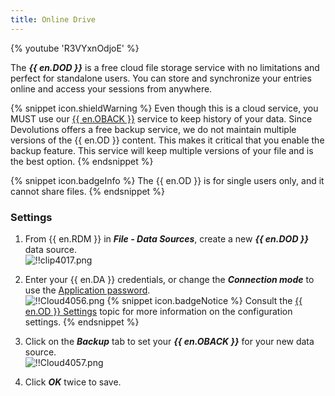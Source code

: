 ```yaml
---
title: Online Drive
---
```

{% youtube 'R3VYxnOdjoE' %}  

The ***{{ en.DOD }}*** is a free cloud file storage service with no limitations and perfect for standalone users. You can store and synchronize your entries online and access your sessions from anywhere. 

{% snippet icon.shieldWarning %} 
Even though this is a cloud service, you MUST use our [{{ en.OBACK }}](/cloud/rdm-online-services/online-backup/) service to keep history of your data. Since Devolutions offers a free backup service, we do not maintain multiple versions of the {{ en.OD }} content. This makes it critical that you enable the backup feature. This service will keep multiple versions of your file and is the best option. 
{% endsnippet %}
 
{% snippet icon.badgeInfo %} 
The {{ en.OD }} is for single users only, and it cannot share files. 
{% endsnippet %}
 
### Settings 

1. From {{ en.RDM }} in ***File - Data Sources***, create a new ***{{ en.DOD }}*** data source.  
![!!clip4017.png](https://webdevolutions.azureedge.net/docs/en/cloud/clip4017.png) 
1. Enter your {{ en.DA }} credentials, or change the ***Connection mode*** to use the [Application password](/cloud/sign-in-security/application-passwords/).  
![!!Cloud4056.png](https://webdevolutions.azureedge.net/docs/en/cloud/Cloud4056.png) 
{% snippet icon.badgeNotice %} 
Consult the [{{ en.OD }} Settings](/rdm/windows/data-sources/data-sources-types/online-drive/) topic for more information on the configuration settings. 
{% endsnippet %}
 
3. Click on the ***Backup*** tab to set your ***{{ en.OBACK }}*** for your new data source.  
![!!Cloud4057.png](https://webdevolutions.azureedge.net/docs/en/cloud/Cloud4057.png) 
1. Click ***OK*** twice to save. 

